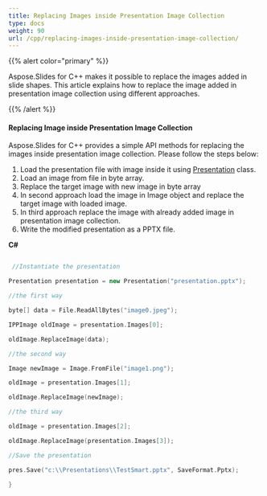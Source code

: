```yaml
---
title: Replacing Images inside Presentation Image Collection
type: docs
weight: 90
url: /cpp/replacing-images-inside-presentation-image-collection/
---
```


{{% alert color="primary" %}} 

Aspose.Slides for C++ makes it possible to replace the images added in slide shapes. This article explains how to replace the image added in presentation image collection using different approaches.

{{% /alert %}} 
#### **Replacing Image inside Presentation Image Collection**
Aspose.Slides for C++ provides a simple API methods for replacing the images inside presentation image collection. Please follow the steps below:

1. Load the presentation file with image inside it using [Presentation]() class.
1. Load an image from file in byte array.
1. Replace the target image with new image in byte array
1. In second approach load the image in Image object and replace the target image with loaded image.
1. In third approach replace the image with already added image in presentation image collection.
1. Write the modified presentation as a PPTX file.

**C#**

``` cpp

 //Instantiate the presentation

Presentation presentation = new Presentation("presentation.pptx");

//the first way

byte[] data = File.ReadAllBytes("image0.jpeg");

IPPImage oldImage = presentation.Images[0];

oldImage.ReplaceImage(data);

//the second way

Image newImage = Image.FromFile("image1.png");

oldImage = presentation.Images[1];

oldImage.ReplaceImage(newImage);

//the third way

oldImage = presentation.Images[2];

oldImage.ReplaceImage(presentation.Images[3]);

//Save the presentation

pres.Save("c:\\Presentations\\TestSmart.pptx", SaveFormat.Pptx);

}


```





